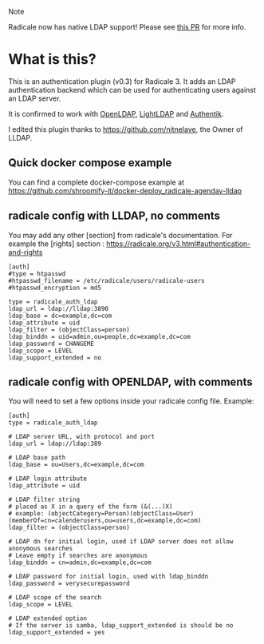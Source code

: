 > [!NOTE]
> Radicale now has native LDAP support! Please see [this PR](https://github.com/Kozea/Radicale/pull/1218) for more info.

# What is this?
This is an authentication plugin (v0.3) for Radicale 3. It adds an LDAP authentication backend which can be used for authenticating users against an LDAP server.

It is confirmed to work with [OpenLDAP](https://github.com/osixia/docker-openldap), [LightLDAP](https://github.com/lldap/lldap/) and [Authentik](https://goauthentik.io).

I edited this plugin thanks to https://github.com/nitnelave, the Owner of LLDAP.

## Quick docker compose example
You can find a complete docker-compose example at https://github.com/shroomify-it/docker-deploy_radicale-agendav-lldap

## radicale config with LLDAP, no comments
You may add any other [section] from radicale's documentation.
For example the [rights] section : https://radicale.org/v3.html#authentication-and-rights

```
[auth]
#type = htpasswd
#htpasswd_filename = /etc/radicale/users/radicale-users
#htpasswd_encryption = md5

type = radicale_auth_ldap
ldap_url = ldap://lldap:3890  
ldap_base = dc=example,dc=com
ldap_attribute = uid
ldap_filter = (objectClass=person)
ldap_binddn = uid=admin,ou=people,dc=example,dc=com
ldap_password = CHANGEME
ldap_scope = LEVEL
ldap_support_extended = no
```


## radicale config with OPENLDAP, with comments
You will need to set a few options inside your radicale config file. Example:

```
[auth]
type = radicale_auth_ldap

# LDAP server URL, with protocol and port
ldap_url = ldap://ldap:389

# LDAP base path
ldap_base = ou=Users,dc=example,dc=com

# LDAP login attribute
ldap_attribute = uid

# LDAP filter string
# placed as X in a query of the form (&(...)X)
# example: (objectCategory=Person)(objectClass=User)(memberOf=cn=calenderusers,ou=users,dc=example,dc=com)
ldap_filter = (objectClass=person)

# LDAP dn for initial login, used if LDAP server does not allow anonymous searches
# Leave empty if searches are anonymous
ldap_binddn = cn=admin,dc=example,dc=com

# LDAP password for initial login, used with ldap_binddn
ldap_password = verysecurepassword

# LDAP scope of the search
ldap_scope = LEVEL

# LDAP extended option
# If the server is samba, ldap_support_extended is should be no
ldap_support_extended = yes
```

